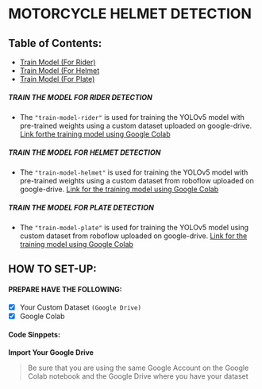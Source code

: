 # MOTORCYCLE HELMET DETECTION 
## Table of Contents:
- [Train Model (For Rider)](#modelRider)
- [Train Model (For Helmet](#modelHelmet)
- [Train Model (For Plate)](#modelPlate)
<a name="modelRider" />

##### TRAIN THE MODEL FOR RIDER DETECTION
- The ``"train-model-rider"`` is used for training the YOLOv5 model with pre-trained weights using a custom dataset uploaded on google-drive.
<a href="https://colab.research.google.com/drive/1O6OGddenAvl-OzJ7Q9wkIfNKcrZYHdHr#scrollTo=ezm9utIa5Sof" target="_blank">Link forthe training model using Google Colab</a>
<a name="modelHelmet" />

##### TRAIN THE MODEL FOR HELMET DETECTION
- The `"train-model-helmet"` is used for training the YOLOv5 model with pre-trained weights using a custom dataset from roboflow uploaded on google-drive.
<a href="#" targe="_blank">Link for the training model using Google Colab</a>
<a name="modelPlate" />

##### TRAIN THE MODEL FOR PLATE DETECTION
- The `"train-model-plate"` is used for training the YOLOv5 model using custom dataset from roboflow uploaded on google-drive.
<a href="#" targe="_blank">Link for the training model using Google Colab</a>
<a name="" />

## HOW TO SET-UP:
#### PREPARE HAVE THE FOLLOWING:
- [x] Your Custom Dataset `(Google Drive)`
- [x] Google Colab
#### Code Sinppets:
**Import Your Google Drive**
> Be sure that you are using the same Google Account on the Google Colab notebook and the Google Drive where you have your dataset
